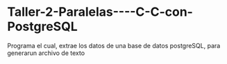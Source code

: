 # Taller-2-Paralelas----C-C-con-PostgreSQL
Programa el cual, extrae los datos de una base de datos postgreSQL, para generarun archivo de texto
